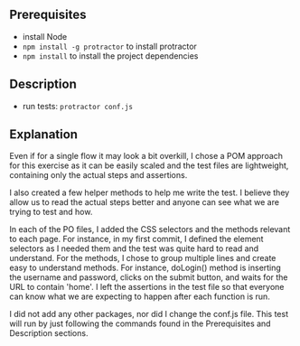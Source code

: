 ## Prerequisites
- install Node 
- `npm install -g protractor` to install protractor
- `npm install` to install the project dependencies

## Description
- run tests: `protractor conf.js`

## Explanation
Even if for a single flow it may look a bit overkill, I chose a POM approach for this exercise as it can be easily scaled and the test files are lightweight, containing only the actual steps and assertions.  

I also created a few helper methods to help me write the test. I believe they allow us to read the actual steps better and anyone can see what we are trying to test and how.  

In each of the PO files, I added the CSS selectors and the methods relevant to each page. For instance, in my first commit, I defined the element selectors as I needed them and the test was quite hard to read and understand. For the methods, I chose to group multiple lines and create easy to understand methods. For instance, doLogin() method is inserting the username and password, clicks on the submit button, and waits for the URL to contain 'home'. I left the assertions in the test file so that everyone can know what we are expecting to happen after each function is run.  

I did not add any other packages, nor did I change the conf.js file. This test will run by just following the commands found in the Prerequisites and Description sections. 

